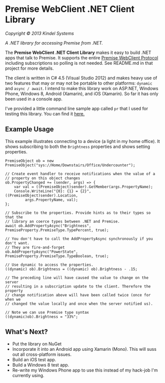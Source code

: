 Premise WebClient .NET Client Library
=======
*Copyright © 2013 Kindel Systems*

*A .NET library for accessing Premise from .NET.*

The **Premise WebClient .NET Client Library** makes it easy to build .NET apps that talk to Premise. It supports the entire [Premise WebClient Protocol](https://github.com/tig/Premise/blob/master/Premise%20Protocol%20Docs.md) including subscriptions so polling is not needed. See README.md in that project for more details. 

The client is written in C# 4.5 (Visual Studio 2012) and makes heavy use of two features that may or may not be portable to other platforms: `dynamic` and `async / await`. I intend to make this library work on ASP.NET, Windows Phone, Windows 8, Android (Xamarin), and iOS (Xamarin). So far it has only been used in a console app.

I've provided a little command line sample app called `pr` that I used for testing this library. You can find it [here.](..)

## Example Usage
This example illustrates connecting to a device (a light in my home office). It shows subscribing to both the `Brightness` properties and shows setting properties.

```
PremiseObject ob = new PremiseObject("sys://Home/Downstairs/Office/Undercounter");

// Create event handler to receive notifications when the value of a 
// property on this object changes
ob.PropertyChanged += (sender, args) => {
    var val = ((PremiseObject)sender).GetMember(args.PropertyName);
    Console.WriteLine("{0}: {1} = {2}", ((PremiseObject)sender).Location,
         args.PropertyName, val);
};

// Subscribe to the properties. Provide hints as to their types so that the
// library an coerce types between .NET and Premise.
await ob.AddPropertyAsync("Brightness", PremiseProperty.PremiseType.TypePercent, true);

// You don't have to call the AddPropertyAsync synchronously if you don't want. 
// They are fire-and-forget
ob.AddPropertyAsync("PowerState", PremiseProperty.PremiseType.TypeBoolean, true);

// Use dynamic to access the properties.
((dynamic) ob).Brightness = ((dynamic) ob).Brightness - .15;

// The preceding line will have caused the value to change on the server
// resulting in a subscription update to the client. Therefore the property
// change notification above will have been called twice (once for when we
// changed the value locally and once when the server notified us). 

// Note we can use Premise type syntax
((dynamic)ob).Brightness = "33%";
```

## What's Next?
* Put the library on NuGet
* Incorporate it into an Android app using Xamarin (Mono). This will suss out all cross-platform issues.
* Build an iOS test app.
* Build a Windows 8 test app.
* Re-write my Windows Phone app to use this instead of my hack-job I'm currently using.



